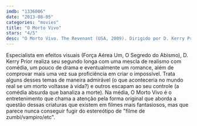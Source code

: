 ```yaml
---
imdb: "1336006"
date: "2013-08-05"
categories: "movies"
title: "O Morto Vivo"
stars: "4/5"
desc: "O Morto Vivo. The Revenant (USA, 2009). Dirigido por D. Kerry Prior. Escrito por D. Kerry Prior. Com David Anders, Chris Wylde, Louise Griffiths, Jacy King, Eric Payne, Bernardo Badillo, Theda Reichman, Richard Reichman, Wally White."
---
```

Especialista em efeitos visuais (Força Aérea Um, O Segredo do Abismo), D. Kerry Prior realiza seu segundo longa com uma mescla de realismo com comédia, um pouco de drama e eventualmente um romance, além de comprovar mais uma vez sua proficiência em criar o impossível. Trata alguns desses temas de maneira admirável (o que aconteceria no mundo real se um morto voltasse à vida?) e outros escapam ao seu controle (a comédia absurda que banaliza a morte). Na média, O Morto Vivo é o entretenimento que chama a atenção pela forma original que aborda a questão dessas criaturas que existem em filmes mais fantasiosos, mas que parece nunca conseguir fugir do estereótipo de "filme de zumbi/vampiro/etc".

